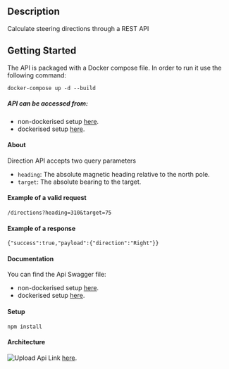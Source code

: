 ## Description

Calculate steering directions through a REST API  


## Getting Started

The API is packaged with a Docker compose file. In order to run it use the following command:
``` 
docker-compose up -d --build
```



##### API can be accessed from:
- non-dockerised setup [here](http://localhost:3000).
- dockerised setup [here](http://127.0.0.1:3000).

#### About

Direction API accepts two query parameters 
 - `heading`: The absolute magnetic heading relative to the north pole.
 - `target`: The absolute bearing to the target.

#### Example of a valid request

```
/directions?heading=310&target=75
```

#### Example of a response

```
{"success":true,"payload":{"direction":"Right"}}
```

#### Documentation
You can find the Api Swagger file:

- non-dockerised setup [here](http://localhost:3000/api-docs).
- dockerised setup [here](http://127.0.0.1:3000/api-docs).

#### Setup
```
npm install
```

#### Architecture
 
![Upload Api](https://i.ibb.co/d5Gs93M/image.png)
Link [here](https://swimlanes.io/u/tWroygbKG?rev=2).
